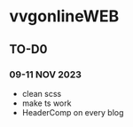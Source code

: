 # vvgonlineWEB

## TO-D0

### 09-11 NOV 2023

- clean scss
- make ts work
- HeaderComp on every blog
